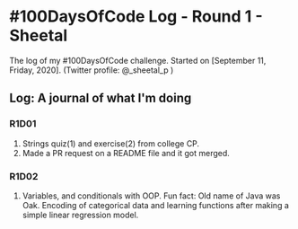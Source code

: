 
# #100DaysOfCode Log - Round 1 - Sheetal

The log of my #100DaysOfCode challenge. Started on [September 11, Friday, 2020].
(Twitter profile: @_sheetal_p )

## Log: A journal of what I'm doing

### R1D01

1. Strings quiz(1) and exercise(2) from college CP.
2. Made a PR request on a README file and it got merged.

### R1D02
1. Variables, and conditionals with OOP.
Fun fact: Old name of Java was Oak.
Encoding of categorical data and learning functions after making a simple linear regression model.


